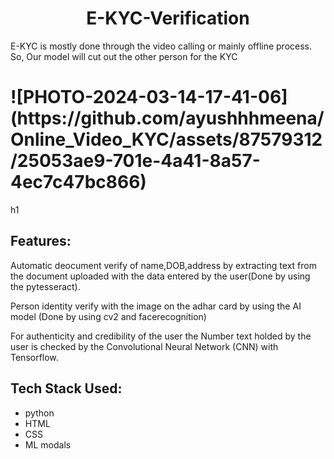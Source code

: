 <h1 align="center">E-KYC-Verification</h1> 
E-KYC is mostly done through the video calling or mainly offline process.
So, Our model will cut out the other person for the KYC 
<h1>![PHOTO-2024-03-14-17-41-06](https://github.com/ayushhhmeena/Online_Video_KYC/assets/87579312/25053ae9-701e-4a41-8a57-4ec7c47bc866)</h1>h1
<h2>Features:</h2>
<p>Automatic deocument verify of name,DOB,address by extracting text from the document uploaded with the data entered by the user(Done by using the pytesseract).</p>
<p>Person identity verify with the image on the adhar card by using the AI model (Done by using cv2 and facerecognition)</p>
<p>For authenticity and credibility of the user the Number text holded by the user is checked by the Convolutional Neural Network (CNN) with Tensorflow.</p>

<h2>Tech Stack Used:</h2>
<ul>
<li>python</li> 
<li>HTML</li>
<li>CSS</li>
<li>ML modals</li>
</ul>
